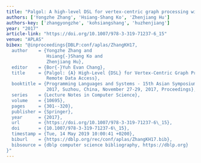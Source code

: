 ```yaml
---
title: "Palgol: A high-level DSL for vertex-centric graph processing with remote data access"
authors: ['Yongzhe Zhang', 'Hsiang-Shang Ko', 'Zhenjiang Hu']
authors-key: ['zhangyongzhe', 'kohsiangshang', 'huzhenjiang']
year: "2017"
article-link: "https://doi.org/10.1007/978-3-319-71237-6_15"
venue: "APLAS"
bibex: "@inproceedings{DBLP:conf/aplas/ZhangKH17,
  author    = {Yongzhe Zhang and
               Hsiang{-}Shang Ko and
               Zhenjiang Hu},
  editor    = {Bor{-}Yuh Evan Chang},
  title     = {Palgol: {A} High-Level {DSL} for Vertex-Centric Graph Processing with
               Remote Data Access},
  booktitle = {Programming Languages and Systems - 15th Asian Symposium, {APLAS}
               2017, Suzhou, China, November 27-29, 2017, Proceedings},
  series    = {Lecture Notes in Computer Science},
  volume    = {10695},
  pages     = {301--320},
  publisher = {Springer},
  year      = {2017},
  url       = {https://doi.org/10.1007/978-3-319-71237-6\_15},
  doi       = {10.1007/978-3-319-71237-6\_15},
  timestamp = {Tue, 14 May 2019 10:00:41 +0200},
  biburl    = {https://dblp.org/rec/conf/aplas/ZhangKH17.bib},
  bibsource = {dblp computer science bibliography, https://dblp.org}
}"
---
```

